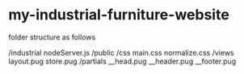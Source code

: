 # my-industrial-furniture-website

folder structure as follows

/industrial
  nodeServer.js
  /public
    /css
      main.css
      normalize.css
  /views
    layout.pug
    store.pug
    /partials
      __head.pug
      __header.pug
      __footer.pug
